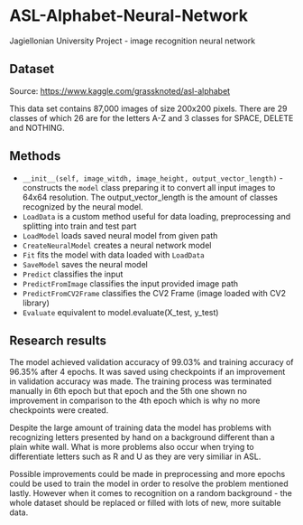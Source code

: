 # ASL-Alphabet-Neural-Network
Jagiellonian University Project - image recognition neural network

## Dataset
Source: https://www.kaggle.com/grassknoted/asl-alphabet

This data set contains 87,000 images of size 200x200 pixels. There are 29 classes of which 26 are for the letters A-Z and 3 classes for SPACE, DELETE and NOTHING.

## Methods
* `__init__(self, image_witdh, image_height, output_vector_length)` - constructs the `model` class preparing it to convert all input images to 64x64 resolution. The output_vector_length is the amount of classes recognized by the neural model.
* `LoadData` is a custom method useful for data loading, preprocessing and splitting into train and test part
* `LoadModel` loads saved neural model from given path
* `CreateNeuralModel` creates a neural network model
* `Fit` fits the model with data loaded with `LoadData`
* `SaveModel` saves the neural model
* `Predict` classifies the input
* `PredictFromImage` classifies the input provided image path
* `PredictFromCV2Frame` classifies the CV2 Frame (image loaded with CV2 library)
* `Evaluate` equivalent to model.evaluate(X_test, y_test)

## Research results
The model achieved validation accuracy of 99.03% and training accuracy of 96.35% after 4 epochs. It was saved using checkpoints if an improvement in validation accuracy was made. The training process was terminated manually in 6th epoch but that epoch and the 5th one shown no improvement in comparison to the 4th epoch which is why no more checkpoints were created.

Despite the large amount of training data the model has problems with recognizing letters presented by hand on a background different than a plain white wall. What is more problems also occur when trying to differentiate letters such as R and U as they are very similiar in ASL.

Possible improvements could be made in preprocessing and more epochs could be used to train the model in order to resolve the problem mentioned lastly. However when it comes to recognition on a random background - the whole dataset should be replaced or filled with lots of new, more suitable data.